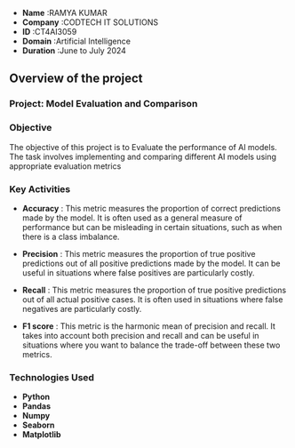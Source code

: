 - **Name** :RAMYA KUMAR
- **Company** :CODTECH IT SOLUTIONS
- **ID** :CT4AI3059
- **Domain**  :Artificial Intelligence
- **Duration** :June to July 2024




## Overview of the project

### Project: Model Evaluation and Comparison

### Objective 
The objective of this project is to Evaluate the performance of AI models. The task involves implementing and comparing different AI models using appropriate evaluation metrics
### Key Activities
- **Accuracy** : This metric measures the proportion of correct predictions made by the model. It is often used as a general 
                 measure of performance but can be misleading in certain situations, such as when there is a class imbalance. 
- **Precision** : This metric measures the proportion of true positive predictions out of all positive predictions made by the 
                  model. It can be useful in situations where false positives are particularly costly.

- **Recall** : This metric measures the proportion of true positive predictions out of all actual positive cases. It is often used 
               in situations where false negatives are particularly costly.

- **F1 score** : This metric is the harmonic mean of precision and recall. It takes into account both precision and recall and can 
                 be useful in situations where you want to balance the trade-off between these two metrics.

### Technologies Used 
- **Python**
- **Pandas**
- **Numpy**
- **Seaborn**
- **Matplotlib**

